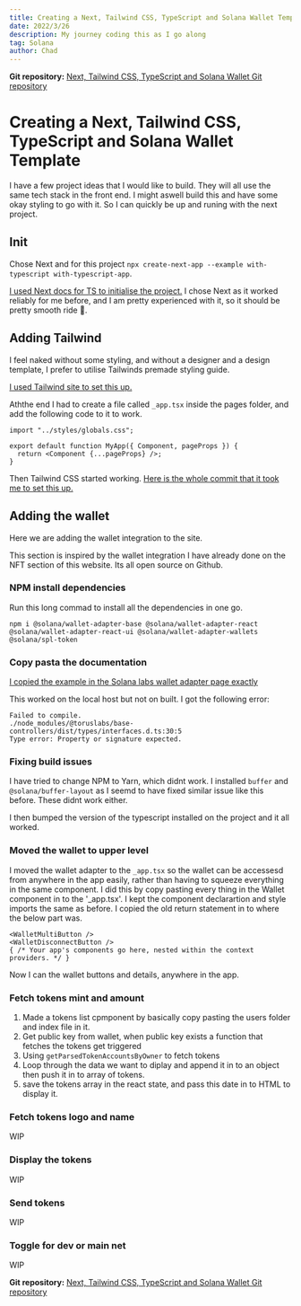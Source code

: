 ```yaml
---
title: Creating a Next, Tailwind CSS, TypeScript and Solana Wallet Template
date: 2022/3/26
description: My journey coding this as I go along
tag: Solana
author: Chad
---
```


**Git repository:** [Next, Tailwind CSS, TypeScript and Solana Wallet Git repository ](https://github.com/WaterlessPiano2/Solana-Next-TS-Tailwind-Template)

# Creating a Next, Tailwind CSS, TypeScript and Solana Wallet Template

I have a few project ideas that I would like to build. They will all use the same tech stack in the front end. I might aswell build this and have some okay styling to go with it. So I can quickly be up and runing with the next project.

## Init

Chose Next and for this project `npx create-next-app --example with-typescript with-typescript-app`.

[I used Next docs for TS to initialise the project.](https://github.com/vercel/next.js/blob/canary/docs/basic-features/typescript.md)
I chose Next as it worked reliably for me before, and I am pretty experienced with it, so it should be pretty smooth ride 🤞.

## Adding Tailwind

I feel naked without some styling, and without a designer and a design template, I prefer to utilise Tailwinds premade styling guide.

[I used Tailwind site to set this up.](https://tailwindcss.com/docs/guides/nextjs)

Aththe end I had to create a file called `_app.tsx` inside the pages folder, and add the following code to it to work.

```
import "../styles/globals.css";

export default function MyApp({ Component, pageProps }) {
  return <Component {...pageProps} />;
}

```

Then Tailwind CSS started working. [Here is the whole commit that it took me to set this up.](https://github.com/WaterlessPiano2/Solana-Next-TS-Tailwind-Template/commit/ae965021e1e1ca3b4e1319081f2db77658592d6c)

## Adding the wallet

Here we are adding the wallet integration to the site.

This section is inspired by the wallet integration I have already done on the NFT section of this website. Its all open source on Github.

### NPM install dependencies

Run this long commad to install all the dependencies in one go.

```
npm i @solana/wallet-adapter-base @solana/wallet-adapter-react @solana/wallet-adapter-react-ui @solana/wallet-adapter-wallets @solana/spl-token
```

### Copy pasta the documentation

[I copied the example in the Solana labs wallet adapter page exactly](https://solana-labs.github.io/wallet-adapter/)

This worked on the local host but not on built. I got the following error:

```
Failed to compile.
./node_modules/@toruslabs/base-controllers/dist/types/interfaces.d.ts:30:5
Type error: Property or signature expected.
```

### Fixing build issues

I have tried to change NPM to Yarn, which didnt work. I installed `buffer` and `@solana/buffer-layout` as I seemd to have fixed similar issue like this before. These didnt work either.

I then bumped the version of the typescript installed on the project and it all worked.

### Moved the wallet to upper level

I moved the wallet adapter to the `_app.tsx` so the wallet can be accessesd from anywhere in the app easily, rather than having to squeeze everything in the same component. I did this by copy pasting every thing in the Wallet component in to the '\_app.tsx'. I kept the component declarartion and style imports the same as before. I copied the old return statement in to where the below part was.

```
<WalletMultiButton />
<WalletDisconnectButton />
{ /* Your app's components go here, nested within the context providers. */ }
```

Now I can the wallet buttons and details, anywhere in the app.

### Fetch tokens mint and amount

1. Made a tokens list cpmponent by basically copy pasting the users folder and index file in it. 
2. Get public key from wallet, when public key exists a function that fetches the tokens get triggered
3. Using `getParsedTokenAccountsByOwner` to fetch tokens
4. Loop through the data we want to diplay and append it in to an object then push it in to array of tokens.
5. save the tokens array in the react state, and pass this date in to HTML to display it. 

### Fetch tokens logo and name

WIP

### Display the tokens

WIP

### Send tokens

WIP

### Toggle for dev or main net

WIP

**Git repository:** [Next, Tailwind CSS, TypeScript and Solana Wallet Git repository ](https://github.com/WaterlessPiano2/Solana-Next-TS-Tailwind-Template)
